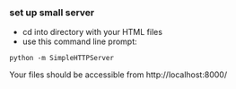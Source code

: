 ### set up small server

* cd into directory with your HTML files
* use this command line prompt: 

`python -m SimpleHTTPServer`

Your files should be accessible from http://localhost:8000/